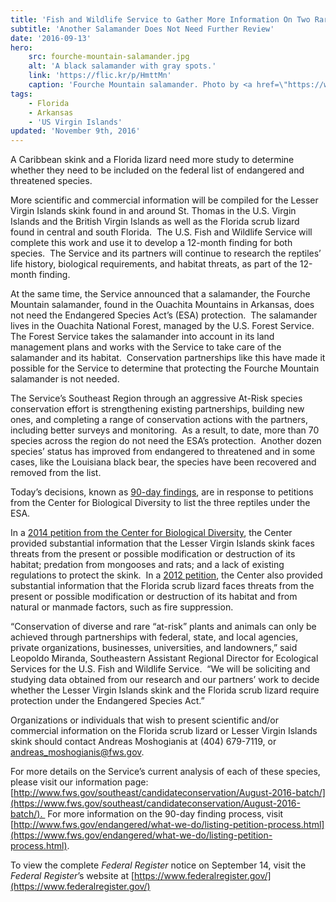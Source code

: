 ```yaml
---
title: 'Fish and Wildlife Service to Gather More Information On Two Rare Reptiles in the Southeast'
subtitle: 'Another Salamander Does Not Need Further Review'
date: '2016-09-13'
hero:
    src: fourche-mountain-salamander.jpg
    alt: 'A black salamander with gray spots.'
    link: 'https://flic.kr/p/HmttMn'
    caption: 'Fourche Mountain salamander. Photo by <a href=\"https://www.flickr.com/photos/johnclare/\" target=\"_blank\">John Clare</a>, <a href=\"https://creativecommons.org/licenses/by-nc-nd/2.0/\" target=\"_blank\">CC BY-NC-ND 2.0</a>.'
tags:
    - Florida
    - Arkansas
    - 'US Virgin Islands'
updated: 'November 9th, 2016'
---
```


A Caribbean skink and a Florida lizard need more study to determine whether they need to be included on the federal list of endangered and threatened species. 

More scientific and commercial information will be compiled for the Lesser Virgin Islands skink found in and around St. Thomas in the U.S. Virgin Islands and the British Virgin Islands as well as the Florida scrub lizard found in central and south Florida.  The U.S. Fish and Wildlife Service will complete this work and use it to develop a 12-month finding for both species.  The Service and its partners will continue to research the reptiles’ life history, biological requirements, and habitat threats, as part of the 12-month finding.

At the same time, the Service announced that a salamander, the Fourche Mountain salamander, found in the Ouachita Mountains in Arkansas, does not need the Endangered Species Act’s (ESA) protection.  The salamander lives in the Ouachita National Forest, managed by the U.S. Forest Service.  The Forest Service takes the salamander into account in its land management plans and works with the Service to take care of the salamander and its habitat.  Conservation partnerships like this have made it possible for the Service to determine that protecting the Fourche Mountain salamander is not needed.

The Service’s Southeast Region through an aggressive At-Risk species conservation effort is strengthening existing partnerships, building new ones, and completing a range of conservation actions with the partners, including better surveys and monitoring.  As a result, to date, more than 70 species across the region do not need the ESA’s protection.  Another dozen species’ status has improved from endangered to threatened and in some cases, like the Louisiana black bear, the species have been recovered and removed from the list.

Today’s decisions, known as [90-day findings](/endangered-species-act/90-day-finding/), are in response to petitions from the Center for Biological Diversity to list the three reptiles under the ESA.

In a [2014 petition from the Center for Biological Diversity](https://www.fws.gov/southeast/candidateconservation/pdf/CaribbeanSkinksPetition.pdf), the Center provided substantial information that the Lesser Virgin Islands skink faces threats from the present or possible modification or destruction of its habitat; predation from mongooses and rats; and a lack of existing regulations to protect the skink.  In a [2012 petition](http://ecos.fws.gov/docs/petitions/92210/662.pdf), the Center also provided substantial information that the Florida scrub lizard faces threats from the present or possible modification or destruction of its habitat and from natural or manmade factors, such as fire suppression.

“Conservation of diverse and rare “at-risk” plants and animals can only be achieved through partnerships with federal, state, and local agencies, private organizations, businesses, universities, and landowners,” said Leopoldo Miranda, Southeastern Assistant Regional Director for Ecological Services for the U.S. Fish and Wildlife Service.  “We will be soliciting and studying data obtained from our research and our partners’ work to decide whether the Lesser Virgin Islands skink and the Florida scrub lizard require protection under the Endangered Species Act.”       

Organizations or individuals that wish to present scientific and/or commercial information on the Florida scrub lizard or Lesser Virgin Islands skink should contact Andreas Moshogianis at (404) 679-7119, or [andreas_moshogianis@fws.gov](mailto:andreas_moshogianis@fws.gov).

For more details on the Service’s current analysis of each of these species, please visit our information page: [http://www.fws.gov/southeast/candidateconservation/August-2016-batch/](https://www.fws.gov/southeast/candidateconservation/August-2016-batch/).  For more information on the 90-day finding process, visit [http://www.fws.gov/endangered/what-we-do/listing-petition-process.html](https://www.fws.gov/endangered/what-we-do/listing-petition-process.html).

To view the complete _Federal Register_ notice on September 14, visit the _Federal Register_’s website at [https://www.federalregister.gov/](https://www.federalregister.gov/)
